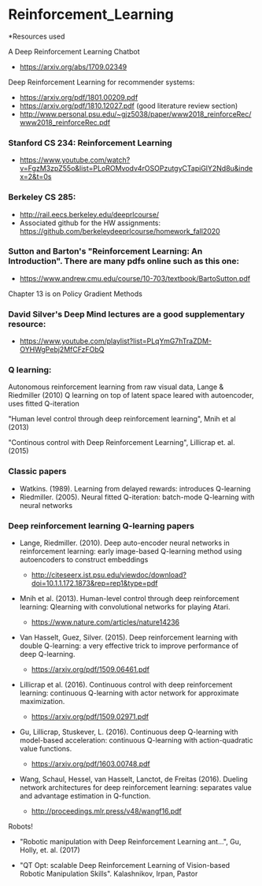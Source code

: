 # Reinforcement_Learning

*Resources used 


A Deep Reinforcement Learning Chatbot 

- https://arxiv.org/abs/1709.02349


Deep Reinforcement Learning for recommender systems:
- https://arxiv.org/pdf/1801.00209.pdf
- https://arxiv.org/pdf/1810.12027.pdf (good literature review section)
- http://www.personal.psu.edu/~gjz5038/paper/www2018_reinforceRec/www2018_reinforceRec.pdf


### Stanford CS 234: Reinforcement Learning

- https://www.youtube.com/watch?v=FgzM3zpZ55o&list=PLoROMvodv4rOSOPzutgyCTapiGlY2Nd8u&index=2&t=0s




### Berkeley CS 285:

- http://rail.eecs.berkeley.edu/deeprlcourse/
- Associated github for the HW assignments: https://github.com/berkeleydeeprlcourse/homework_fall2020



### Sutton and Barton's "Reinforcement Learning: An Introduction".  There are many pdfs online such as this one:
 - https://www.andrew.cmu.edu/course/10-703/textbook/BartoSutton.pdf

Chapter 13 is on Policy Gradient Methods

### David Silver's Deep Mind lectures are a good supplementary resource:
 - https://www.youtube.com/playlist?list=PLqYmG7hTraZDM-OYHWgPebj2MfCFzFObQ


### Q learning:
Autonomous reinforcement learning from raw visual data, Lange & Riedmiller (2010)
 Q learning on top of latent space leared with autoencoder, uses fitted Q-iteration

"Human level control through deep reinforcement learning", Mnih et al (2013)

"Continous control with Deep Reinforcement Learning", Lillicrap et. al. (2015)

### Classic papers
- Watkins. (1989). Learning from delayed rewards: introduces Q-learning
- Riedmiller. (2005). Neural fitted Q-iteration: batch-mode Q-learning with neural
networks

### Deep reinforcement learning Q-learning papers
- Lange, Riedmiller. (2010). Deep auto-encoder neural networks in reinforcement learning: early image-based Q-learning method using autoencoders to construct embeddings
  - http://citeseerx.ist.psu.edu/viewdoc/download?doi=10.1.1.172.1873&rep=rep1&type=pdf
- Mnih et al. (2013). Human-level control through deep reinforcement learning: Qlearning with convolutional networks for playing Atari.
  - https://www.nature.com/articles/nature14236
- Van Hasselt, Guez, Silver. (2015). Deep reinforcement learning with double Q-learning: a very effective trick to improve performance of deep Q-learning.
  - https://arxiv.org/pdf/1509.06461.pdf
- Lillicrap et al. (2016). Continuous control with deep reinforcement learning: continuous Q-learning with actor network for approximate maximization.
  - https://arxiv.org/pdf/1509.02971.pdf

- Gu, Lillicrap, Stuskever, L. (2016). Continuous deep Q-learning with model-based acceleration: continuous Q-learning with action-quadratic value functions.
  - https://arxiv.org/pdf/1603.00748.pdf

- Wang, Schaul, Hessel, van Hasselt, Lanctot, de Freitas (2016). Dueling network architectures for deep reinforcement learning: separates value and advantage estimation in Q-function.
  - http://proceedings.mlr.press/v48/wangf16.pdf

Robots!
- "Robotic manipulation with Deep Reinforcement Learning ant...", Gu, Holly, et. al. (2017)

- "QT Opt: scalable Deep Reinforcement Learning of Vision-based Robotic Manipulation Skills".  Kalashnikov, Irpan, Pastor
